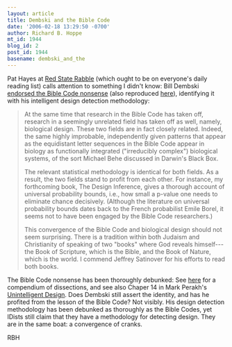 ```yaml
---
layout: article
title: Dembski and the Bible Code
date: '2006-02-18 13:29:50 -0700'
author: Richard B. Hoppe
mt_id: 1944
blog_id: 2
post_id: 1944
basename: dembski_and_the
---
```

Pat Hayes at [Red State Rabble](http://redstaterabble.blogspot.com/2006/02/idiots-guide-to-design-detection.html) (which ought to be on everyone's daily reading list) calls attention to something I didn't know: Bill Dembski [endorsed the Bible Code nonsense](http://www.firstthings.com/ftissues/ft9808/reviews/dembski.html) (also reproduced [here](http://www.leaderu.com/ftissues/ft9808/reviews/dembski.html)), identifying it with his intelligent design detection methodology:

> At the same time that research in the Bible Code has taken off, research in a seemingly unrelated field has taken off as well, namely, biological design. These two fields are in fact closely related. Indeed, the same highly improbable, independently given patterns that appear as the equidistant letter sequences in the Bible Code appear in biology as functionally integrated ("irreducibly complex") biological systems, of the sort Michael Behe discussed in Darwin's Black Box.
> 
> The relevant statistical methodology is identical for both fields. As a result, the two fields stand to profit from each other.  For instance, my forthcoming book, The Design Inference, gives a thorough account of universal probability bounds, i.e., how small a p-value one needs to eliminate chance decisively. (Although the literature on universal probability bounds dates back to the French probabilist Emile Borel, it seems not to have been engaged by the Bible Code researchers.)
> 
> This convergence of the Bible Code and biological design should not seem surprising. There is a tradition within both Judaism and Christianity of speaking of two "books" where God reveals himself---the Book of Scripture, which is the Bible, and the Book of Nature, which is the world. I commend Jeffrey Satinover for his efforts to read both books.

The Bible Code nonsense has been thoroughly debunked:  See [here](http://www.talkreason.org/index.cfm?category=16) for a compendium of dissections, and see also Chaper 14 in Mark Perakh's [Unintelligent Design](http://www.amazon.com/gp/product/1591020840/qid=1140287061/sr=1-1/ref=sr_1_1/102-8315944-7646522?s=books&amp;v=glance&amp;n=283155).  Does Dembski still assert the identity, and has he profited from the lesson of the Bible Code?  Not visibly.  His design detection methodology has been debunked as thoroughly as the Bible Codes, yet IDists still claim that they have a methodology for detecting design.  They are in the same boat: a convergence of cranks.

RBH
